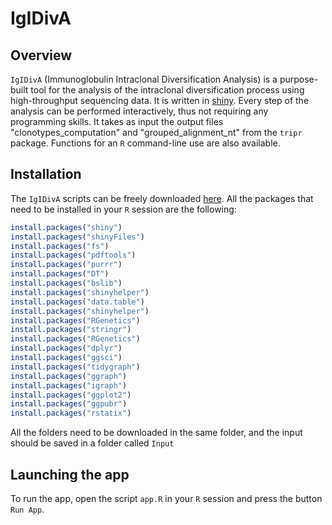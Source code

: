 # IgIDivA

## Overview

`IgIDivA` (Immunoglobulin Intraclonal Diversification Analysis) is a purpose-built tool for the analysis of the intraclonal diversification process using high-throughput sequencing data. It is written in [shiny](https://shiny.rstudio.com/). Every step of the analysis can be performed interactively, thus not requiring any programming skills. It takes as input the output files "clonotypes_computation" and "grouped_alignment_nt" from the `tripr` package.
Functions for an `R` command-line use are also available.



## Installation
The `IgIDivA` scripts can be freely downloaded [here](https://github.com/laurazara/IgIDivA).
All the packages that need to be installed in your `R` session are the following:

```r
install.packages("shiny")
install.packages("shinyFiles")
install.packages("fs")
install.packages("pdftools")
install.packages("purrr")
install.packages("DT")
install.packages("bslib")
install.packages("shinyhelper")
install.packages("data.table")
install.packages("shinyhelper")
install.packages("RGenetics")
install.packages("stringr")
install.packages("RGenetics")
install.packages("dplyr")
install.packages("ggsci")
install.packages("tidygraph")
install.packages("ggraph")
install.packages("igraph")
install.packages("ggplot2")
install.packages("ggpubr")
install.packages("rstatix")

```

All the folders need to be downloaded in the same folder, and the input should be saved in a folder called `Input`

## Launching the app
To run the app, open the script `app.R` in your `R` session and press the button `Run App`. 
